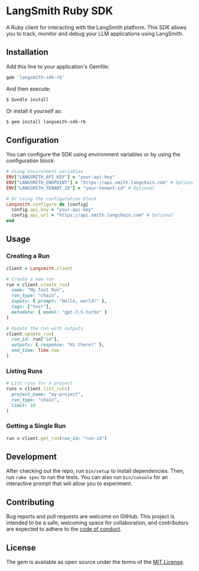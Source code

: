 # LangSmith Ruby SDK

A Ruby client for interacting with the LangSmith platform. This SDK allows you to track, monitor and debug your LLM applications using LangSmith.

## Installation

Add this line to your application's Gemfile:

```ruby
gem 'langsmith-sdk-rb'
```

And then execute:

```bash
$ bundle install
```

Or install it yourself as:

```bash
$ gem install langsmith-sdk-rb
```

## Configuration

You can configure the SDK using environment variables or by using the configuration block:

```ruby
# Using environment variables
ENV["LANGSMITH_API_KEY"] = "your-api-key"
ENV["LANGSMITH_ENDPOINT"] = "https://api.smith.langchain.com" # Optional
ENV["LANGSMITH_TENANT_ID"] = "your-tenant-id" # Optional

# Or using the configuration block
Langsmith.configure do |config|
  config.api_key = "your-api-key"
  config.api_url = "https://api.smith.langchain.com" # Optional
end
```

## Usage

### Creating a Run

```ruby
client = Langsmith.client

# Create a new run
run = client.create_run(
  name: "My Test Run",
  run_type: "chain",
  inputs: { prompt: "Hello, world!" },
  tags: ["test"],
  metadata: { model: "gpt-3.5-turbo" }
)

# Update the run with outputs
client.update_run(
  run_id: run["id"],
  outputs: { response: "Hi there!" },
  end_time: Time.now
)
```

### Listing Runs

```ruby
# List runs for a project
runs = client.list_runs(
  project_name: "my-project",
  run_type: "chain",
  limit: 10
)
```

### Getting a Single Run

```ruby
run = client.get_run(run_id: "run-id")
```

## Development

After checking out the repo, run `bin/setup` to install dependencies. Then, run `rake spec` to run the tests. You can also run `bin/console` for an interactive prompt that will allow you to experiment.

## Contributing

Bug reports and pull requests are welcome on GitHub. This project is intended to be a safe, welcoming space for collaboration, and contributors are expected to adhere to the [code of conduct](CODE_OF_CONDUCT.md).

## License

The gem is available as open source under the terms of the [MIT License](LICENSE.txt).
